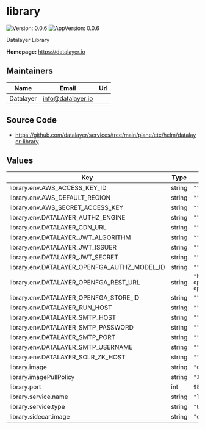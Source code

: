 # library

![Version: 0.0.6](https://img.shields.io/badge/Version-0.0.6-informational?style=flat-square) ![AppVersion: 0.0.6](https://img.shields.io/badge/AppVersion-0.0.6-informational?style=flat-square)

Datalayer Library

**Homepage:** <https://datalayer.io>

## Maintainers

| Name | Email | Url |
| ---- | ------ | --- |
| Datalayer | <info@datalayer.io> |  |

## Source Code

* <https://github.com/datalayer/services/tree/main/plane/etc/helm/datalayer-library>

## Values

| Key | Type | Default | Description |
|-----|------|---------|-------------|
| library.env.AWS_ACCESS_KEY_ID | string | `""` |  |
| library.env.AWS_DEFAULT_REGION | string | `""` |  |
| library.env.AWS_SECRET_ACCESS_KEY | string | `""` |  |
| library.env.DATALAYER_AUTHZ_ENGINE | string | `""` |  |
| library.env.DATALAYER_CDN_URL | string | `""` |  |
| library.env.DATALAYER_JWT_ALGORITHM | string | `""` |  |
| library.env.DATALAYER_JWT_ISSUER | string | `""` |  |
| library.env.DATALAYER_JWT_SECRET | string | `""` |  |
| library.env.DATALAYER_OPENFGA_AUTHZ_MODEL_ID | string | `""` |  |
| library.env.DATALAYER_OPENFGA_REST_URL | string | `"http://datalayer-openfga.datalayer-openfga.svc.cluster.local:8080"` |  |
| library.env.DATALAYER_OPENFGA_STORE_ID | string | `""` |  |
| library.env.DATALAYER_RUN_HOST | string | `""` |  |
| library.env.DATALAYER_SMTP_HOST | string | `""` |  |
| library.env.DATALAYER_SMTP_PASSWORD | string | `""` |  |
| library.env.DATALAYER_SMTP_PORT | string | `""` |  |
| library.env.DATALAYER_SMTP_USERNAME | string | `""` |  |
| library.env.DATALAYER_SOLR_ZK_HOST | string | `""` |  |
| library.image | string | `"datalayer/library:0.0.6"` |  |
| library.imagePullPolicy | string | `"IfNotPresent"` |  |
| library.port | int | `9800` |  |
| library.service.name | string | `"library"` |  |
| library.service.type | string | `"LoadBalancer"` |  |
| library.sidecar.image | string | `"datalayer/whoami:0.0.6"` |  |

